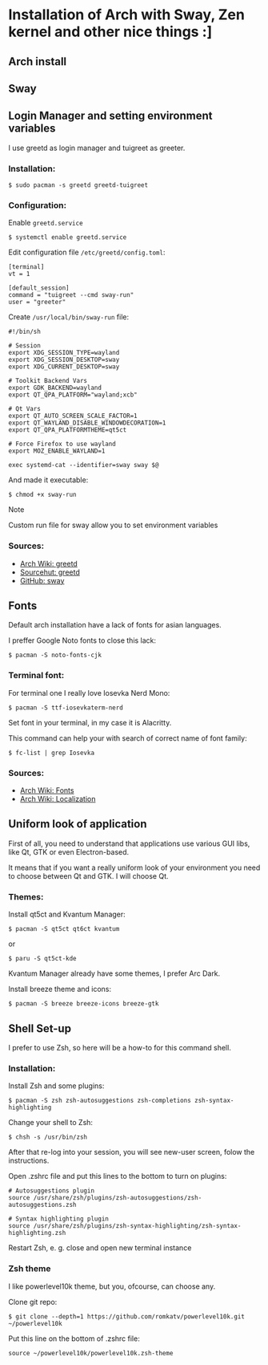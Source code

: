 # Installation of Arch with Sway, Zen kernel and other nice things :]

## Arch install

## Sway

## Login Manager and setting environment variables

I use greetd as login manager and tuigreet as greeter.

### Installation:

```
$ sudo pacman -s greetd greetd-tuigreet
```

### Configuration:

Enable `greetd.service`

```
$ systemctl enable greetd.service
```

Edit configuration file `/etc/greetd/config.toml`:

```
[terminal]
vt = 1

[default_session]
command = "tuigreet --cmd sway-run"
user = "greeter"
```

Create `/usr/local/bin/sway-run` file:

```
#!/bin/sh

# Session
export XDG_SESSION_TYPE=wayland
export XDG_SESSION_DESKTOP=sway
export XDG_CURRENT_DESKTOP=sway

# Toolkit Backend Vars
export GDK_BACKEND=wayland
export QT_QPA_PLATFORM="wayland;xcb"

# Qt Vars
export QT_AUTO_SCREEN_SCALE_FACTOR=1
export QT_WAYLAND_DISABLE_WINDOWDECORATION=1
export QT_QPA_PLATFORMTHEME=qt5ct

# Force Firefox to use wayland
export MOZ_ENABLE_WAYLAND=1

exec systemd-cat --identifier=sway sway $@
```

And made it executable:

```
$ chmod +x sway-run
```

> [!NOTE]
> Custom run file for sway allow you to set environment variables

### Sources:

* [Arch Wiki: greetd](https://wiki.archlinux.org/title/Greetd)
* [Sourcehut: greetd](https://man.sr.ht/~kennylevinsen/greetd/#how-to-set-xdg_session_typewayland)
* [GitHub: sway](https://github.com/swaywm/sway/wiki/Setting-environmental-variables)

## Fonts

Default arch installation have a lack of fonts for asian languages.

I preffer Google Noto fonts to close this lack:

```
$ pacman -S noto-fonts-cjk
```

### Terminal font:

For terminal one I really love Iosevka Nerd Mono:

```
$ pacman -S ttf-iosevkaterm-nerd
```

Set font in your terminal, in my case it is Alacritty.

This command can help your with search of correct name of font family:

```
$ fc-list | grep Iosevka
```

### Sources:

* [Arch Wiki: Fonts](https://wiki.archlinux.org/title/fonts)
* [Arch Wiki: Localization](https://wiki.archlinux.org/title/Localization)

## Uniform look of application

First of all, you need to understand that applications use various GUI libs, like Qt, GTK or even Electron-based.

It means that if you want a really uniform look of your environment you need to choose between Qt and GTK. I will choose Qt.

### Themes:

Install qt5ct and Kvantum Manager:

```
$ pacman -S qt5ct qt6ct kvantum
```

or

```
$ paru -S qt5ct-kde
```

Kvantum Manager already have some themes, I prefer Arc Dark.



Install breeze theme and icons:

```
$ pacman -S breeze breeze-icons breeze-gtk
```

## Shell Set-up

I prefer to use Zsh, so here will be a how-to for this command shell.

### Installation:

Install Zsh and some plugins:

```
$ pacman -S zsh zsh-autosuggestions zsh-completions zsh-syntax-highlighting
```

Change your shell to Zsh:

```
$ chsh -s /usr/bin/zsh
```

After that re-log into your session, you will see new-user screen, folow the instructions.

Open .zshrc file and put this lines to the bottom to turn on plugins:

```
# Autosuggestions plugin
source /usr/share/zsh/plugins/zsh-autosuggestions/zsh-autosuggestions.zsh
```

```
# Syntax highlighting plugin
source /usr/share/zsh/plugins/zsh-syntax-highlighting/zsh-syntax-highlighting.zsh
```

Restart Zsh, e. g. close and open new terminal instance

### Zsh theme

I like powerlevel10k theme, but you, ofcourse, can choose any.

Clone git repo:

```
$ git clone --depth=1 https://github.com/romkatv/powerlevel10k.git ~/powerlevel10k
```

Put this line on the bottom of .zshrc file:

```
source ~/powerlevel10k/powerlevel10k.zsh-theme
```
